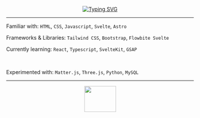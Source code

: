 <p align="center">
  <a href="https://git.io/typing-svg"><img src="https://readme-typing-svg.demolab.com?font=Goldman&size=25&duration=2500&color=F7F7F7&center=true&vCenter=true&multiline=true&repeat=false&width=300&height=80&lines=Christine+~+Starfox;Frontend+Developer" alt="Typing       SVG" /></a>
</p>

<hr />

Familiar with: `HTML`, `CSS`, `Javascript`, `Svelte`, `Astro`

Frameworks & Libraries: `Tailwind CSS`, `Bootstrap`, `Flowbite Svelte`

Currently learning: `React`, `Typescript`, `SvelteKit`, `GSAP`

<br />

Experimented with: `Matter.js`, `Three.js`, `Python`, `MySQL`
 
<hr />

<p align="center">
  <img src="https://www.pkparaiso.com/imagenes/espada_escudo/sprites/animados-gigante/emolga.gif" style="width: 85px; height: 70px; alt="kirby walking"/>
</p>
